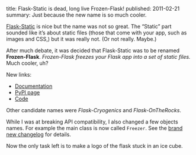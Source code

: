 title: Flask-Static is dead, long live Frozen-Flask!
published: 2011-02-21
summary: Just because the new name is so much cooler.

[Flask-Static](/2010/Flask-Static/) is nice but the name was not so great.
The “Static” part sounded like it’s about static files (those that come with
your app, such as images and CSS,) but it was really not.
(Or not really. Maybe.)

After much debate, it was decided that Flask-Static was to be renamed
**Frozen-Flask**. *Frozen-Flask freezes your Flask app into a set of static
files.* Much cooler, uh?

New links:

* [Documentation](http://packages.python.org/Frozen-Flask/)
* [PyPI page](http://pypi.python.org/pypi/Frozen-Flask)
* [Code](https://github.com/SimonSapin/Frozen-Flask)

Other candidate names were *Flask-Cryogenics* and *Flask-OnTheRocks*.

While I was at breaking API compatibility, I also changed a few objects names.
For example the main class is now called `Freezer`. See the [brand new
changelog](http://packages.python.org/Frozen-Flask/#changelog) for details.

Now the only task left is to make a logo of the flask stuck in an ice cube.

